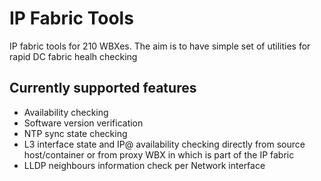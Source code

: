 # IP Fabric Tools
IP fabric tools for 210 WBXes.
The aim is to have simple set of utilities for rapid DC fabric healh checking
  

## Currently supported features

* Availability checking
* Software version verification
* NTP sync state checking
* L3 interface state and IP@ availability checking directly from source host/container or from proxy WBX in which is part of the IP fabric
* LLDP neighbours information check per Network interface
